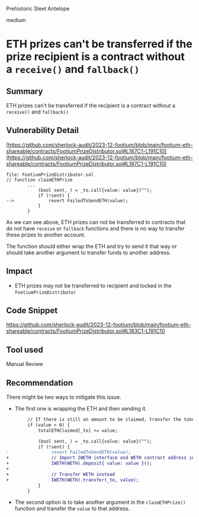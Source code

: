 Prehistoric Steel Antelope

medium

# ETH prizes can't be transferred if the prize recipient is a contract without a `receive()` and `fallback()`

## Summary
ETH prizes can't be transferred if the recipient is a contract without a `receive()` and `fallback()`

## Vulnerability Detail
[https://github.com/sherlock-audit/2023-12-footium/blob/main/footium-eth-shareable/contracts/FootiumPrizeDistributor.sol#L187C1-L191C10](https://github.com/sherlock-audit/2023-12-footium/blob/main/footium-eth-shareable/contracts/FootiumPrizeDistributor.sol#L187C1-L191C10)

```solidity
file: FootiumPrizeDistributor.sol
// function claimETHPrize
        ...
            (bool sent, ) = _to.call{value: value}("");
            if (!sent) {
-->             revert FailedToSendETH(value);
            }
        }
```

As we can see above, ETH prizes can not be transferred to contracts that do not have `receive` or `fallback` functions and there is no way to transfer these prizes to another account.

The function should either wrap the ETH and try to send it that way or should take another argument to transfer funds to another address.

## Impact

- ETH prizes may not be transferred to recipient and locked in the `FootiumPrizeDistributor`

## Code Snippet
https://github.com/sherlock-audit/2023-12-footium/blob/main/footium-eth-shareable/contracts/FootiumPrizeDistributor.sol#L183C1-L191C10

## Tool used

Manual Review

## Recommendation
There might be two ways to mitigate this issue.

* The first one is wrapping the ETH and then sending it.
    

```diff
        // If there is still an amount to be claimed, transfer the tokens
        if (value > 0) {
            totalETHClaimed[_to] += value;

            (bool sent, ) = _to.call{value: value}("");
            if (!sent) {
-                revert FailedToSendETH(value);
+                // Import IWETH interface and WETH contract address in your chain to Wrap as WETH
+                IWETH(WETH).deposit{ value: value }();
+
+                // Transfer WETH instead
+                IWETH(WETH).transfer(_to, value);
            }
        }
```

* The second option is to take another argument in the `claimETHPrize()` function and transfer the `value` to that address.
